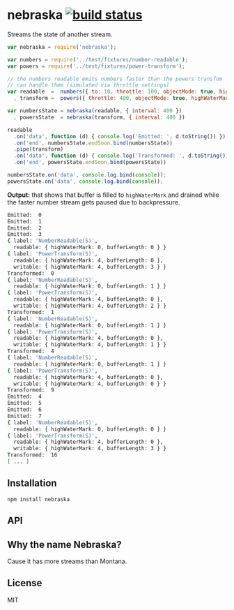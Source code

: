 # nebraska [![build status](https://secure.travis-ci.org/thlorenz/nebraska.png)](http://travis-ci.org/thlorenz/nebraska)

Streams the state of another stream.

```js
var nebraska = require('nebraska');

var numbers = require('../test/fixtures/number-readable');
var powers = require('../test/fixtures/power-transform');

// the numbers readable emits numbers faster than the powers transfom
// can handle them (simulated via throttle settings)
var readable  =  numbers({ to: 10, throttle: 100, objectMode: true, highWaterMark: 0 })
  , transform =  powers({ throttle: 400, objectMode: true, highWaterMark: 4  })

var numbersState = nebraska(readable, { interval: 400 })
  , powersState  = nebraska(transform, { interval: 400 })

readable
  .on('data', function (d) { console.log('Emitted: ', d.toString()) })
  .on('end', numbersState.endSoon.bind(numbersState))
  .pipe(transform)
  .on('data', function (d) { console.log('Transformed: ', d.toString()) })
  .on('end', powersState.endSoon.bind(powersState))

numbersState.on('data', console.log.bind(console));
powersState.on('data', console.log.bind(console));
```

**Output:** that shows that buffer is filled to `highWaterMark` and drained while the faster number stream gets paused
due to backpressure.

```sh
Emitted:  0
Emitted:  1
Emitted:  2
Emitted:  3
{ label: 'NumberReadable(S)',
  readable: { highWaterMark: 0, bufferLength: 0 } }
{ label: 'PowerTransform(S)',
  readable: { highWaterMark: 4, bufferLength: 0 },
  writable: { highWaterMark: 4, bufferLength: 3 } }
Transformed:  0
{ label: 'NumberReadable(S)',
  readable: { highWaterMark: 0, bufferLength: 1 } }
{ label: 'PowerTransform(S)',
  readable: { highWaterMark: 4, bufferLength: 0 },
  writable: { highWaterMark: 4, bufferLength: 2 } }
Transformed:  1
{ label: 'NumberReadable(S)',
  readable: { highWaterMark: 0, bufferLength: 1 } }
{ label: 'PowerTransform(S)',
  readable: { highWaterMark: 4, bufferLength: 0 },
  writable: { highWaterMark: 4, bufferLength: 1 } }
Transformed:  4
{ label: 'NumberReadable(S)',
  readable: { highWaterMark: 0, bufferLength: 1 } }
{ label: 'PowerTransform(S)',
  readable: { highWaterMark: 4, bufferLength: 0 },
  writable: { highWaterMark: 4, bufferLength: 0 } }
Transformed:  9
Emitted:  4
Emitted:  5
Emitted:  6
Emitted:  7
{ label: 'NumberReadable(S)',
  readable: { highWaterMark: 0, bufferLength: 0 } }
{ label: 'PowerTransform(S)',
  readable: { highWaterMark: 4, bufferLength: 0 },
  writable: { highWaterMark: 4, bufferLength: 3 } }
Transformed:  16
[ ... ]
```

## Installation

    npm install nebraska

## API


## Why the name Nebraska?

Cause it has more streams than Montana.

## License

MIT
